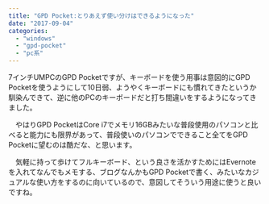 ```yaml
---
title: "GPD Pocket:とりあえず使い分けはできるようになった"
date: "2017-09-04"
categories: 
  - "windows"
  - "gpd-pocket"
  - "pc系"
---
```


7インチUMPCのGPD Pocketですが、キーボードを使う用事は意図的にGPD Pocketを使うようにして10日弱、ようやくキーボードにも慣れてきたというか馴染んできて、逆に他のPCのキーボードだと打ち間違いをするようになってきました。

　やはりGPD PocketはCore i7でメモリ16GBみたいな普段使用のパソコンと比べると能力にも限界があって、普段使いのパソコンでできること全てをGPD Pocketに望むのは酷だな、と思います。

　気軽に持って歩けてフルキーボード、という良さを活かすためにはEvernoteを入れてなんでもメモする、ブログなんかもGPD Pocketで書く、みたいなカジュアルな使い方をするのに向いているので、意図してそういう用途に使うと良いですね。
